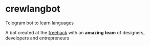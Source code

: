 # crewlangbot
Telegram bot to learn languages

A bot created at the [freehack](http://blog.freehouse.es/2016/06/viernes-22-de-julio-freehack/) with an **amazing team** of designers, developers and entrepreneurs
